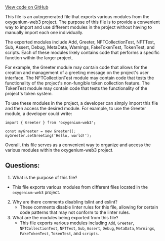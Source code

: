 [View code on GitHub](https://github.com/oxygenium/oxygenium-web3/artifacts/ts/index.ts)

This file is an autogenerated file that exports various modules from the oxygenium-web3 project. The purpose of this file is to provide a convenient way to import and use different modules in the project without having to manually import each one individually. 

The exported modules include Add, Greeter, NFTCollectionTest, NFTTest, Sub, Assert, Debug, MetaData, Warnings, FakeTokenTest, TokenTest, and scripts. Each of these modules likely contains code that performs a specific function within the larger project. 

For example, the Greeter module may contain code that allows for the creation and management of a greeting message on the project's user interface. The NFTCollectionTest module may contain code that tests the functionality of the project's non-fungible token collection feature. The TokenTest module may contain code that tests the functionality of the project's token system. 

To use these modules in the project, a developer can simply import this file and then access the desired module. For example, to use the Greeter module, a developer could write:

```
import { Greeter } from 'oxygenium-web3';

const myGreeter = new Greeter();
myGreeter.setGreeting('Hello, world!');
```

Overall, this file serves as a convenient way to organize and access the various modules within the oxygenium-web3 project.
## Questions: 
 1. What is the purpose of this file?
   - This file exports various modules from different files located in the `oxygenium-web3` project.
2. Why are there comments disabling tslint and eslint?
   - These comments disable linter rules for this file, allowing for certain code patterns that may not conform to the linter rules.
3. What are the modules being exported from this file?
   - This file exports various modules including `Add`, `Greeter`, `NFTCollectionTest`, `NFTTest`, `Sub`, `Assert`, `Debug`, `MetaData`, `Warnings`, `FakeTokenTest`, `TokenTest`, and `scripts`.